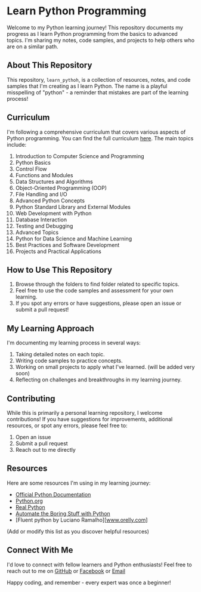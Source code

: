 # Learn Python Programming

Welcome to my Python learning journey! This repository documents my progress as I learn Python programming from the basics to advanced topics. I'm sharing my notes, code samples, and projects to help others who are on a similar path.

## About This Repository

This repository, `learn_pythoh`, is a collection of resources, notes, and code samples that I'm creating as I learn Python. The name is a playful misspelling of "python" - a reminder that mistakes are part of the learning process!

## Curriculum

I'm following a comprehensive curriculum that covers various aspects of Python programming. You can find the full curriculum [here](#). The main topics include:

1. Introduction to Computer Science and Programming
2. Python Basics
3. Control Flow
4. Functions and Modules
5. Data Structures and Algorithms
6. Object-Oriented Programming (OOP)
7. File Handling and I/O
8. Advanced Python Concepts
9. Python Standard Library and External Modules
10. Web Development with Python
11. Database Interaction
12. Testing and Debugging
13. Advanced Topics
14. Python for Data Science and Machine Learning
15. Best Practices and Software Development
16. Projects and Practical Applications

## How to Use This Repository

1. Browse through the folders to find folder related to specific topics.
3. Feel free to use the code samples and assessment for your own learning.
4. If you spot any errors or have suggestions, please open an issue or submit a pull request!

## My Learning Approach

I'm documenting my learning process in several ways:

1. Taking detailed notes on each topic.
2. Writing code samples to practice concepts.
3. Working on small projects to apply what I've learned. (will be added very soon)
4. Reflecting on challenges and breakthroughs in my learning journey.

## Contributing

While this is primarily a personal learning repository, I welcome contributions! If you have suggestions for improvements, additional resources, or spot any errors, please feel free to:

1. Open an issue
2. Submit a pull request
3. Reach out to me directly

## Resources

Here are some resources I'm using in my learning journey:

- [Official Python Documentation](https://docs.python.org/3/)
- [Python.org](https://www.python.org/)
- [Real Python](https://realpython.com/)
- [Automate the Boring Stuff with Python](https://automatetheboringstuff.com/)
- [Fluent python by Luciano Ramalho][www.orelly.com]

(Add or modify this list as you discover helpful resources)

## Connect With Me

I'd love to connect with fellow learners and Python enthusiasts! Feel free to reach out to me on [GitHub](https://github.com/akmojahid) or [Facebook](https://fb.me/link.mojahid) or 
[Email](mailto:mojahid7h@gmail.com)

Happy coding, and remember - every expert was once a beginner!